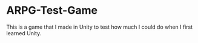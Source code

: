 ARPG-Test-Game
==============

This is a game that I made in Unity to test how much I could do when I first learned Unity.
